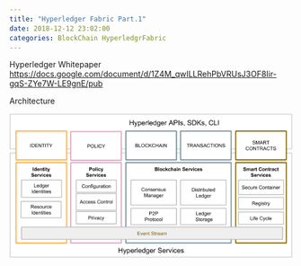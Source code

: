 ```yaml
---
title: "Hyperledger Fabric Part.1"
date: 2018-12-12 23:02:00
categories: BlockChain HyperledgrFabric
---
```

Hyperledger Whitepaper
https://docs.google.com/document/d/1Z4M_qwILLRehPbVRUsJ3OF8Iir-gqS-ZYe7W-LE9gnE/pub

Architecture

![Image Alt Architecture](/assets/img/HyperledgerFabricArchitecture.png)
